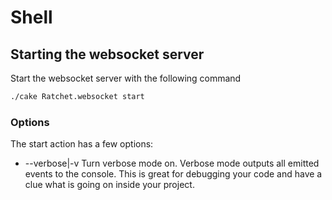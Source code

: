 Shell
=====

## Starting the websocket server ##

Start the websocket server with the following command

```bash
./cake Ratchet.websocket start
```

### Options ###

The start action has a few options:

- --verbose|-v Turn verbose mode on. Verbose mode outputs all emitted events to the console. This is great for debugging your code and have a clue what is going on inside your project.

